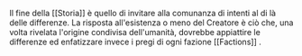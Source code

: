 Il fine della [[Storia]] è quello di invitare alla comunanza di intenti al di là delle differenze. La risposta all'esistenza o meno del Creatore è ciò che, una volta rivelata l'origine condivisa dell'umanità, dovrebbe appiattire le differenze ed enfatizzare invece i pregi di ogni fazione [[Factions]] . 